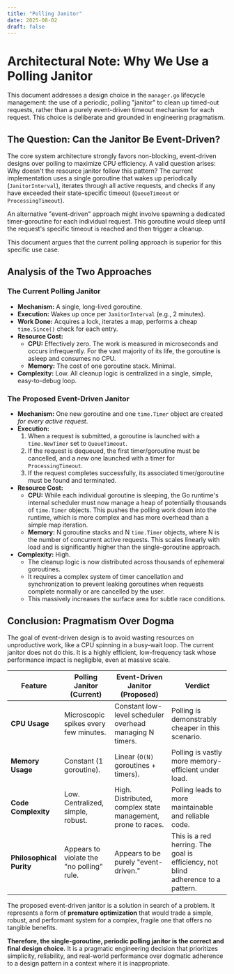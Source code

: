 ```yaml
---
title: "Polling Janitor"
date: 2025-08-02
draft: false
---
```


# Architectural Note: Why We Use a Polling Janitor

This document addresses a design choice in the `manager.go` lifecycle management: the use of a periodic, polling "janitor" to clean up timed-out requests, rather than a purely event-driven timeout mechanism for each request. This choice is deliberate and grounded in engineering pragmatism.

## The Question: Can the Janitor Be Event-Driven?

The core system architecture strongly favors non-blocking, event-driven designs over polling to maximize CPU efficiency. A valid question arises: Why doesn't the resource janitor follow this pattern? The current implementation uses a single goroutine that wakes up periodically (`JanitorInterval`), iterates through all active requests, and checks if any have exceeded their state-specific timeout (`QueueTimeout` or `ProcessingTimeout`).

An alternative "event-driven" approach might involve spawning a dedicated timer-goroutine for each individual request. This goroutine would sleep until the request's specific timeout is reached and then trigger a cleanup.

This document argues that the current polling approach is superior for this specific use case.

## Analysis of the Two Approaches

### The Current Polling Janitor

-   **Mechanism:** A single, long-lived goroutine.
-   **Execution:** Wakes up once per `JanitorInterval` (e.g., 2 minutes).
-   **Work Done:** Acquires a lock, iterates a map, performs a cheap `time.Since()` check for each entry.
-   **Resource Cost:**
    -   **CPU:** Effectively zero. The work is measured in microseconds and occurs infrequently. For the vast majority of its life, the goroutine is asleep and consumes no CPU.
    -   **Memory:** The cost of one goroutine stack. Minimal.
-   **Complexity:** Low. All cleanup logic is centralized in a single, simple, easy-to-debug loop.

### The Proposed Event-Driven Janitor

-   **Mechanism:** One new goroutine and one `time.Timer` object are created *for every active request*.
-   **Execution:**
    1.  When a request is submitted, a goroutine is launched with a `time.NewTimer` set to `QueueTimeout`.
    2.  If the request is dequeued, the first timer/goroutine must be cancelled, and a *new* one launched with a timer for `ProcessingTimeout`.
    3.  If the request completes successfully, its associated timer/goroutine must be found and terminated.
-   **Resource Cost:**
    -   **CPU:** While each individual goroutine is sleeping, the Go runtime's internal scheduler must now manage a heap of potentially thousands of `time.Timer` objects. This pushes the polling work down into the runtime, which is more complex and has more overhead than a simple map iteration.
    -   **Memory:** N goroutine stacks and N `time.Timer` objects, where N is the number of concurrent active requests. This scales linearly with load and is significantly higher than the single-goroutine approach.
-   **Complexity:** High.
    -   The cleanup logic is now distributed across thousands of ephemeral goroutines.
    -   It requires a complex system of timer cancellation and synchronization to prevent leaking goroutines when requests complete normally or are cancelled by the user.
    -   This massively increases the surface area for subtle race conditions.

## Conclusion: Pragmatism Over Dogma

The goal of event-driven design is to avoid wasting resources on unproductive work, like a CPU spinning in a busy-wait loop. The current janitor does not do this. It is a highly efficient, low-frequency task whose performance impact is negligible, even at massive scale.

| Feature               | Polling Janitor (Current)                                | Event-Driven Janitor (Proposed)                                     | Verdict                                                                           |
| --------------------- | -------------------------------------------------------- | ------------------------------------------------------------------- | --------------------------------------------------------------------------------- |
| **CPU Usage**         | Microscopic spikes every few minutes.                    | Constant low-level scheduler overhead managing N timers.            | Polling is demonstrably cheaper in this scenario.                                 |
| **Memory Usage**      | Constant (1 goroutine).                                  | Linear (`O(N)` goroutines + timers).                                | Polling is vastly more memory-efficient under load.                               |
| **Code Complexity**   | Low. Centralized, simple, robust.                        | High. Distributed, complex state management, prone to races.        | Polling leads to more maintainable and reliable code.                             |
| **Philosophical Purity** | Appears to violate the "no polling" rule.              | Appears to be purely "event-driven."                                | This is a red herring. The goal is efficiency, not blind adherence to a pattern. |

The proposed event-driven janitor is a solution in search of a problem. It represents a form of **premature optimization** that would trade a simple, robust, and performant system for a complex, fragile one that offers no tangible benefits.

**Therefore, the single-goroutine, periodic polling janitor is the correct and final design choice.** It is a pragmatic engineering decision that prioritizes simplicity, reliability, and real-world performance over dogmatic adherence to a design pattern in a context where it is inappropriate.

